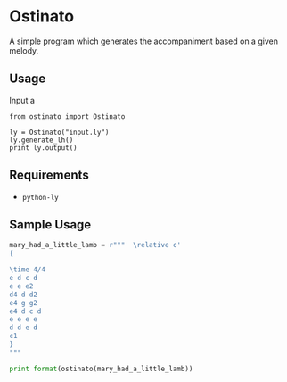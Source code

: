 Ostinato
========

A simple program which generates the accompaniment based on a given melody.

Usage
-----

Input a 

```
from ostinato import Ostinato

ly = Ostinato("input.ly")
ly.generate_lh()
print ly.output()
```

Requirements
------------

*  `python-ly` 

Sample Usage
------------

```py
mary_had_a_little_lamb = r"""  \relative c'
{

\time 4/4
e d c d
e e e2
d4 d d2
e4 g g2
e4 d c d
e e e e
d d e d
c1
}
"""

print format(ostinato(mary_had_a_little_lamb))

```
